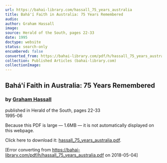 ```yaml
---
url: https://bahai-library.com/hassall_75_years_australia
title: Bahá'í Faith in Australia: 75 Years Remembered
audio: 
author: Graham Hassall
image: 
source: Herald of the South, pages 22-33
date: 1995
doctype: website
status: search-only
encumbered: false
converted_from: https://bahai-library.com/pdf/h/hassall_75_years_australia.pdf
collection: Published Articles (bahai-library.com)
collectionImage: 
---
```



## Bahá'í Faith in Australia: 75 Years Remembered

### by [Graham Hassall](https://bahai-library.com/author/Graham+Hassall)

published in Herald of the South, pages 22-33  
1995-06


Because this PDF is large — 1.6MB — it is not automatically displayed on this webpage.

Click here to download it: [hassall\_75\_years_australia.pdf](https://bahai-library.com/pdf/h/hassall_75_years_australia.pdf).



[Error converting from https://bahai-library.com/pdf/h/hassall_75_years_australia.pdf on 2018-05-04]


